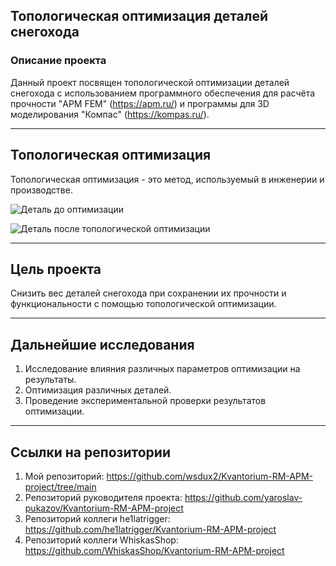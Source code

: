 ## Топологическая оптимизация деталей снегохода

### Описание проекта

Данный проект посвящен топологической оптимизации деталей снегохода с использованием программного обеспечения для расчёта прочности "APM FEM" (https://apm.ru/) и программы для 3D моделирования "Компас" (https://kompas.ru/).

---

## Топологическая оптимизация

Топологическая оптимизация - это метод, используемый в инженерии и производстве.

![Деталь до оптимизации](/images/Optimization-1.png "Деталь до оптимизации")

![Деталь после топологической оптимизации](/images/Optimization-2.png "Деталь после топологической оптимизации")


---

## Цель проекта

Снизить вес деталей снегохода при сохранении их прочности и функциональности с помощью топологической оптимизации.

---

## Дальнейшие исследования

1.   Исследование влияния различных параметров оптимизации на результаты.
2.   Оптимизация различных деталей.
3.   Проведение экспериментальной проверки результатов оптимизации.

---

## Ссылки на репозитории

1.   Мой репозиторий: https://github.com/wsdux2/Kvantorium-RM-APM-project/tree/main
2.   Репозиторий руководителя проекта: https://github.com/yaroslav-pukazov/Kvantorium-RM-APM-project
3.   Репозиторий коллеги he1latrigger: https://github.com/he1latrigger/Kvantorium-RM-APM-project
4.   Репозиторий коллеги WhiskasShop: https://github.com/WhiskasShop/Kvantorium-RM-APM-project